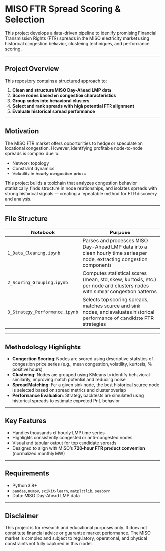 # MISO FTR Spread Scoring & Selection

This project develops a data-driven pipeline to identify promising Financial Transmission Rights (FTR) spreads in the MISO electricity market using historical congestion behavior, clustering techniques, and performance scoring.

---

## Project Overview

This repository contains a structured approach to:

1. **Clean and structure MISO Day-Ahead LMP data**
2. **Score nodes based on congestion characteristics**
3. **Group nodes into behavioral clusters**
4. **Select and rank spreads with high potential FTR alignment**
5. **Evaluate historical spread performance**

---

## Motivation

The MISO FTR market offers opportunities to hedge or speculate on locational congestion. However, identifying profitable node-to-node spreads is complex due to:

- Network topology
- Constraint dynamics
- Volatility in hourly congestion prices

This project builds a toolchain that analyzes congestion behavior statistically, finds structure in node relationships, and isolates spreads with strong historical signals — creating a repeatable method for FTR discovery and analysis.

---

## File Structure

| Notebook | Purpose |
|----------|---------|
| `1_Data_Cleaning.ipynb` | Parses and processes MISO Day-Ahead LMP data into a clean hourly time series per node, extracting congestion components |
| `2_Scoring_Grouping.ipynb` | Computes statistical scores (mean, std, skew, kurtosis, etc.) per node and clusters nodes with similar congestion patterns |
| `3_Strategy_Performance.ipynb` | Selects top scoring spreads, matches source and sink nodes, and evaluates historical performance of candidate FTR strategies |

---

## Methodology Highlights

- **Congestion Scoring**: Nodes are scored using descriptive statistics of congestion price series (e.g., mean congestion, volatility, kurtosis, % positive hours)
- **Clustering**: Nodes are grouped using KMeans to identify behavioral similarity, improving match potential and reducing noise
- **Spread Matching**: For a given sink node, the best historical source node is selected based on spread metrics and cluster overlap
- **Performance Evaluation**: Strategy backtests are simulated using historical spreads to estimate expected PnL behavior

---

## Key Features

- Handles thousands of hourly LMP time series
- Highlights consistently congested or anti-congested nodes
- Visual and tabular output for top candidate spreads
- Designed to align with MISO’s **720-hour FTR product convention** (normalized monthly MW)

---

## Requirements

- Python 3.8+
- `pandas`, `numpy`, `scikit-learn`, `matplotlib`, `seaborn`
- Data: MISO Day-Ahead LMP data

---

## Disclaimer

This project is for research and educational purposes only. It does not constitute financial advice or guarantee market performance. The MISO market is complex and subject to regulatory, operational, and physical constraints not fully captured in this model.

